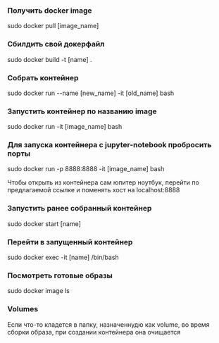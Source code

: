 ### Получить docker image

sudo docker pull [image_name]

### Сбилдить свой докерфайл

sudo docker build -t [name] .

### Собрать контейнер

sudo docker run --name [new_name] -it [old_name] bash

### Запустить контейнер по названию image

sudo docker run -it [image_name] bash

### Для запуска контейнера с jupyter-notebook пробросить порты

sudo docker run -p 8888:8888 -it [image_name] bash

Чтобы открыть из контейнера сам юпитер ноутбук, перейти по предлагаемой ссылке и поменять хост на localhost:8888

### Запустить ранее собранный контейнер

sudo docker start [name]

### Перейти в запущенный контейнер

sudo docker exec -it [name] /bin/bash

### Посмотреть готовые образы

sudo docker image ls

### Volumes
Если что-то кладется в папку, назначеннудю как volume, во время сборки образа, при создании контейнера она очищается
